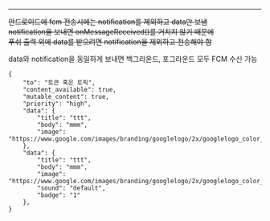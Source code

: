 ---

~~안드로이드에 fcm 전송시에는 notification를 제외하고 data만 보냄  
notification을 보내면 onMessageReceived()를 거치지 않기 때문에  
푸쉬 출력 외에 data를 받으려면 notification을 제외하고 전송해야 함~~

data와 notification을 동일하게 보내면 백그라운드, 포그라운드 모두 FCM 수신 가능

```
{
    "to": "토큰 혹은 토픽",
    "content_available": true,
    "mutable_content": true,
    "priority": "high",
    "data": {
        "title": "ttt",
        "body": "mmm",
        "image": "https://www.google.com/images/branding/googlelogo/2x/googlelogo_color_92x30dp.png"
    },
    "data": {
        "title": "ttt",
        "body": "mmm",
        "image": "https://www.google.com/images/branding/googlelogo/2x/googlelogo_color_92x30dp.png",
        "sound": "default",
        "badge": "1"
    },
}


```
